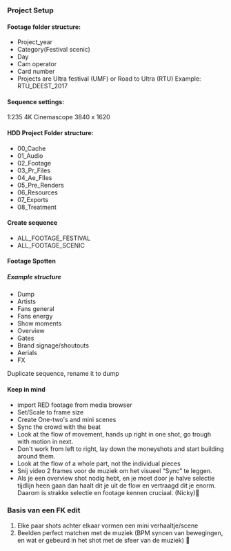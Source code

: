 ### Project Setup

#### Footage folder structure:
- Project_year
- Category(Festival scenic)
- Day
- Cam operator
- Card number
- Projects are Ultra festival (UMF) or Road to Ultra (RTU) Example: RTU_DEEST_2017

#### Sequence settings:
1:235 4K Cinemascope 3840 x 1620

#### HDD Project Folder structure:
- 00_Cache
- 01_Audio
- 02_Footage
- 03_Pr_Files
- 04_Ae_FIles
- 05_Pre_Renders
- 06_Resources
- 07_Exports
- 08_Treatment

#### Create sequence
- ALL_FOOTAGE_FESTIVAL
- ALL_FOOTAGE_SCENIC

#### Footage Spotten
##### Example structure
- Dump
- Artists
- Fans general
- Fans energy
- Show moments
- Overview
- Gates
- Brand signage/shoutouts
- Aerials
- FX

Duplicate sequence, rename it to dump

#### Keep in mind
- import RED footage from media browser
- Set/Scale to frame size
- Create One-two's and mini scenes
- Sync the crowd with the beat
- Look at the flow of movement, hands up right in one shot, go trough with motion in next.
- Don't work from left to right, lay down the moneyshots and start building around them.
- Look at the flow of a whole part, not the individual pieces
- Snij video 2 frames voor de muziek om het visueel “Sync” te leggen.
- Als je een overview shot nodig hebt, en je moet door je halve selectie tijdlijn heen gaan dan haalt dit je uit de flow en vertraagd dit je enorm. Daarom is strakke selectie en footage kennen cruciaal. (Nicky)

### Basis van een FK edit
1. Elke paar shots achter elkaar vormen een mini verhaaltje/scene
2. Beelden perfect matchen met de muziek (BPM syncen van bewegingen, en wat er gebeurd in het shot met de sfeer van de muziek)

